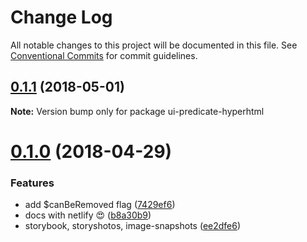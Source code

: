 # Change Log

All notable changes to this project will be documented in this file.
See [Conventional Commits](https://conventionalcommits.org) for commit guidelines.

<a name="0.1.1"></a>
## [0.1.1](https://github.com/FGRibreau/ui-predicate/compare/ui-predicate-hyperhtml@0.1.0...ui-predicate-hyperhtml@0.1.1) (2018-05-01)




**Note:** Version bump only for package ui-predicate-hyperhtml

<a name="0.1.0"></a>
# [0.1.0](https://github.com/FGRibreau/ui-predicate/compare/ui-predicate-hyperhtml@0.0.3...ui-predicate-hyperhtml@0.1.0) (2018-04-29)


### Features

* add $canBeRemoved flag ([7429ef6](https://github.com/FGRibreau/ui-predicate/commit/7429ef6))
* docs with netlify 😍 ([b8a30b9](https://github.com/FGRibreau/ui-predicate/commit/b8a30b9))
* storybook, storyshotos, image-snapshots ([ee2dfe6](https://github.com/FGRibreau/ui-predicate/commit/ee2dfe6))
